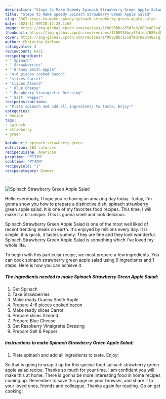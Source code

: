 ```yaml
---
description: "Steps to Make Speedy Spinach Strawberry Green Apple Salad"
title: "Steps to Make Speedy Spinach Strawberry Green Apple Salad"
slug: 5367-steps-to-make-speedy-spinach-strawberry-green-apple-salad
date: 2021-11-09T20:12:28.116Z
image: https://img-global.cpcdn.com/recipes/1f00938bca55dfed/680x482cq70/spinach-strawberry-green-apple-salad-recipe-main-photo.jpg
thumbnail: https://img-global.cpcdn.com/recipes/1f00938bca55dfed/680x482cq70/spinach-strawberry-green-apple-salad-recipe-main-photo.jpg
cover: https://img-global.cpcdn.com/recipes/1f00938bca55dfed/680x482cq70/spinach-strawberry-green-apple-salad-recipe-main-photo.jpg
author: Christina Carlson
ratingvalue: 4
reviewcount: 6422
recipeingredient:
- " Spinach"
- " Strawberries"
- " Granny Smith Apple"
- "4-6 pieces cooked bacon"
- "slices Carrot"
- "slices Almond"
- " Blue Cheese"
- " Raspberry Vinaigrette Dressing"
- " Salt  Pepper"
recipeinstructions:
- "Plate spinach and add all ingredients to taste. Enjoy!"
categories:
- Recipe
tags:
- spinach
- strawberry
- green

katakunci: spinach strawberry green 
nutrition: 263 calories
recipecuisine: American
preptime: "PT37M"
cooktime: "PT42M"
recipeyield: "1"
recipecategory: Dinner

---
```



![Spinach Strawberry Green Apple Salad](https://img-global.cpcdn.com/recipes/1f00938bca55dfed/680x482cq70/spinach-strawberry-green-apple-salad-recipe-main-photo.jpg)

Hello everybody, I hope you're having an amazing day today. Today, I'm gonna show you how to prepare a distinctive dish, spinach strawberry green apple salad. It is one of my favorites food recipes. This time, I will make it a bit unique. This is gonna smell and look delicious.



Spinach Strawberry Green Apple Salad is one of the most well liked of recent trending meals on earth. It's enjoyed by millions every day. It is simple, it is quick, it tastes yummy. They are fine and they look wonderful. Spinach Strawberry Green Apple Salad is something which I've loved my whole life.


To begin with this particular recipe, we must prepare a few ingredients. You can cook spinach strawberry green apple salad using 9 ingredients and 1 steps. Here is how you can achieve it.

<!--inarticleads1-->

##### The ingredients needed to make Spinach Strawberry Green Apple Salad:

1. Get  Spinach
1. Take  Strawberries
1. Make ready  Granny Smith Apple
1. Prepare 4-6 pieces cooked bacon
1. Make ready slices Carrot
1. Prepare slices Almond
1. Prepare  Blue Cheese
1. Get  Raspberry Vinaigrette Dressing
1. Prepare  Salt &amp; Pepper




<!--inarticleads2-->

##### Instructions to make Spinach Strawberry Green Apple Salad:

1. Plate spinach and add all ingredients to taste. Enjoy!




So that is going to wrap it up for this special food spinach strawberry green apple salad recipe. Thanks so much for your time. I am confident you will make this at home. There is gonna be more interesting food in home recipes coming up. Remember to save this page on your browser, and share it to your loved ones, friends and colleague. Thanks again for reading. Go on get cooking!
